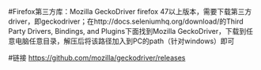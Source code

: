 #Firefox第三方库：Mozilla GeckoDriver
firefox 47以上版本，需要下载第三方driver，即geckodriver；在http://docs.seleniumhq.org/download/的Third Party Drivers, Bindings, and Plugins下面找到Mozilla GeckoDriver，下载到任意电脑任意目录，解压后将该路径加入到PC的path（针对windows）即可


#链接
https://github.com/mozilla/geckodriver/releases
